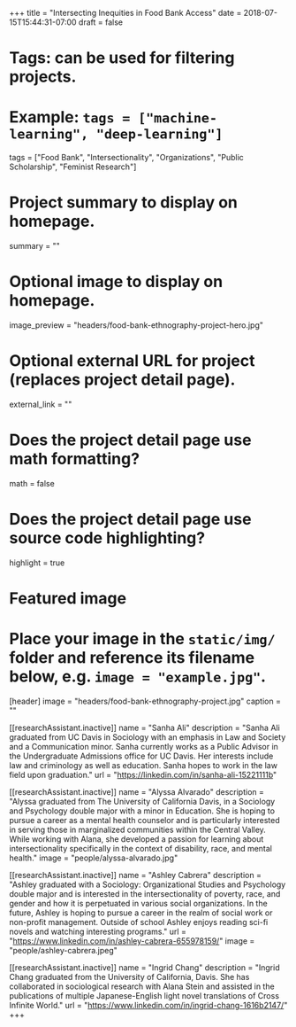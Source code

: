+++
title = "Intersecting Inequities in Food Bank Access"
date = 2018-07-15T15:44:31-07:00
draft = false

# Tags: can be used for filtering projects.
# Example: `tags = ["machine-learning", "deep-learning"]`
tags = ["Food Bank", "Intersectionality", "Organizations", "Public Scholarship", "Feminist Research"]

# Project summary to display on homepage.
summary = ""

# Optional image to display on homepage.
image_preview = "headers/food-bank-ethnography-project-hero.jpg"

# Optional external URL for project (replaces project detail page).
external_link = ""

# Does the project detail page use math formatting?
math = false

# Does the project detail page use source code highlighting?
highlight = true

# Featured image
# Place your image in the `static/img/` folder and reference its filename below, e.g. `image = "example.jpg"`.
[header]
image = "headers/food-bank-ethnography-project.jpg"
caption = ""

[[researchAssistant.inactive]]
	name = "Sanha Ali"
	description = "Sanha Ali graduated from UC Davis in Sociology with an emphasis in Law and Society and a Communication minor. Sanha currently works as a Public Advisor in the Undergraduate Admissions office for UC Davis. Her interests include law and criminology as well as education. Sanha hopes to work in the law field upon graduation."
	url = "https://linkedin.com/in/sanha-ali-15221111b"

[[researchAssistant.inactive]]
	name = "Alyssa Alvarado"
	description = "Alyssa graduated from The University of California Davis, in a Sociology and Psychology double major with a minor in Education. She is hoping to pursue a career as a mental health counselor and is particularly interested in serving those in marginalized communities within the Central Valley. While working with Alana, she  developed a passion for learning about intersectionality specifically in the context of disability, race, and mental health."
	image = "people/alyssa-alvarado.jpg"

[[researchAssistant.inactive]]
	name = "Ashley Cabrera"
	description = "Ashley graduated with a Sociology: Organizational Studies and Psychology double major and is interested in the intersectionality of poverty, race, and gender and how it is perpetuated in various social organizations. In the future, Ashley is hoping to pursue a career in the realm of social work or non-profit management. Outside of school Ashley enjoys reading sci-fi novels and watching interesting programs."
	url = "https://www.linkedin.com/in/ashley-cabrera-655978159/"
	image = "people/ashley-cabrera.jpeg"

[[researchAssistant.inactive]]
	name = "Ingrid Chang"
	description = "Ingrid Chang graduated from the University of California, Davis. She has collaborated in sociological research with Alana Stein and assisted in the publications of multiple Japanese-English light novel translations of Cross Infinite World."
	url = "https://www.linkedin.com/in/ingrid-chang-1616b2147/"
+++
